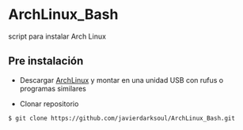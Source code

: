 # ArchLinux_Bash
script para instalar Arch Linux

## Pre instalación

* Descargar [ArchLinux](https://www.archlinux.org/download/) y montar en una unidad USB con rufus o programas similares

* Clonar repositorio

```sh
$ git clone https://github.com/javierdarksoul/ArchLinux_Bash.git
```
